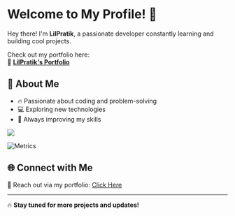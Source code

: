 # Welcome to My Profile! 🚀

Hey there! I'm **LilPratik**, a passionate developer constantly learning and building cool projects.  

Check out my portfolio here:  
🔗 **[LilPratik's Portfolio](https://lilp-webport-zone.vercel.app/)**  

## 🚀 About Me
- 🔥 Passionate about coding and problem-solving  
- 💻 Exploring new technologies  
- 🎯 Always improving my skills

![](https://leetcard.jacoblin.cool/pratikmohite343?ext=heatmap)

  ![Metrics](https://github.com/Lilpratik/Lilpratik/blob/main/github-metrics.svg)


## 🌐 Connect with Me
📧 Reach out via my portfolio: [Click Here](https://lilp-webport-zone.vercel.app/)  

---

🔥 **Stay tuned for more projects and updates!**  
